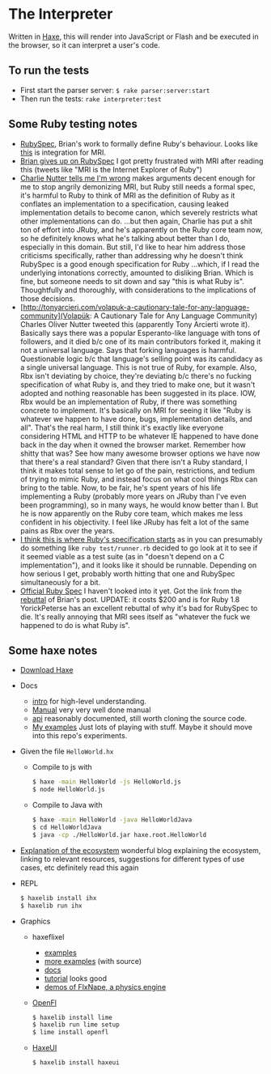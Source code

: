 The Interpreter
===============

Written in [Haxe](http://haxe.org/),
this will render into JavaScript or Flash
and be executed in the browser,
so it can interpret a user's code.

To run the tests
----------------

* First start the parser server: `$ rake parser:server:start`
* Then run the tests: `rake interpreter:test`

Some Ruby testing notes
-----------------------

* [RubySpec](https://github.com/rubyspec/rubyspec), Brian's work to formally define Ruby's behaviour.
  Looks like [this](https://github.com/ruby/ruby/blob/1026907467ea3d5441e1bfa95f5f37b431a684f3/spec/default.mspec) is integration for MRI.
* [Brian gives up on RubySpec](http://rubini.us/2014/12/31/matz-s-ruby-developers-don-t-use-rubyspec/) I got pretty frustrated with MRI after reading this (tweets like "MRI is the Internet Explorer of Ruby")
* [Charlie Nutter tells me I'm wrong](https://twitter.com/headius/status/550405187853352960) makes arguments decent enough for me to stop angrily demonizing MRI,
  but Ruby still needs a formal spec, it's harmful to Ruby to think of MRI as the definition of Ruby as it conflates an implementation to a specification,
  causing leaked implementation details to become canon, which severely restricts what other implementations can do. ...but then again,
  Charlie has put a shit ton of effort into JRuby, and he's apparently on the Ruby core team now, so he definitely knows what he's talking about better than I do,
  especially in this domain. But still, I'd like to hear him address those criticisms specifically,
  rather than addressing why he doesn't think RubySpec is a good enough specification for Ruby ...which, if I read the underlying intonations correctly, amounted to disliking Brian.
  Which is fine, but someone needs to sit down and say "this is what Ruby is". Thoughtfully and thoroughly, with considerations to the implications of those decisions.
* [http://tonyarcieri.com/volapuk-a-cautionary-tale-for-any-language-community](Volapük: A Cautionary Tale for Any Language Community)
  Charles Oliver Nutter tweeted this (apparently Tony Arcierti wrote it).
  Basically says there was a popular Esperanto-like language with tons of followers, and it died b/c one of its main contributors forked it,
  making it not a universal language. Says that forking languages is harmful. Questionable logic b/c that language's selling point was its candidacy as a single universal language.
  This is not true of Ruby, for example. Also, Rbx isn't deviating by choice, they're deviating b/c there's no fucking specification of what Ruby is,
  and they tried to make one, but it wasn't adopted and nothing reasonable has been suggested in its place. IOW, Rbx would be an implementation of Ruby,
  if there was something concrete to implement. It's basically on MRI for seeing it like "Ruby is whatever we happen to have done, bugs, implementation details, and all".
  That's the real harm, I still think it's exactly like everyone considering HTML and HTTP to be whatever IE happened to have done back in the day when it owned the browser market.
  Remember how shitty that was? See how many awesome browser options we have now that there's a real standard? Given that there isn't a Ruby standard,
  I think it makes total sense to let go of the pain, restrictions, and tedium of trying to mimic Ruby, and instead focus on what cool things Rbx can bring to the table.
  Now, to be fair, he's spent years of his life implementing a Ruby (probably more years on JRuby than I've even been programming), so in many ways, he would know better than I.
  But he is now apparently on the Ruby core team, which makes me less confident in his objectivity. I feel like JRuby has felt a lot of the same pains as Rbx over the years.
* [I think this is where Ruby's specification starts](https://github.com/ruby/ruby/blob/trunk/test/runner.rb)
  as in you can presumably do something like `ruby test/runner.rb` decided to go look at it to see if it seemed viable as a test suite (as in "doesn't depend on a C implementation"),
  and it looks like it should be runnable. Depending on how serious I get, probably worth hitting that one and RubySpec simultaneously for a bit.
* [Official Ruby Spec](http://www.iso.org/iso/iso_catalogue/catalogue_tc/catalogue_detail.htm?csnumber=59579)
  I haven't looked into it yet. Got the link from the [rebuttal](https://gist.github.com/nateberkopec/11dbcf0ee7f2c08450ea)
  of Brian's post. UPDATE: it costs $200 and is for Ruby 1.8 YorickPeterse has an excellent rebuttal of why it's bad for RubySpec to die.
  It's really annoying that MRI sees itself as "whatever the fuck we happened to do is what Ruby is".

Some haxe notes
---------------

* [Download Haxe](http://haxe.org/download/)
* Docs
  * [intro](http://haxe.org/documentation/introduction/) for high-level understanding.
  * [Manual](http://haxe.org/manual/) very very well done manual
  * [api](http://api.haxe.org/) reasonably documented, still worth cloning the source code.
  * [My examples](https://gist.github.com/JoshCheek/a3ba5325df017f6e346e) Just lots of playing with stuff. Maybe it should move into this repo's experiments.
* Given the file `HelloWorld.hx`
  * Compile to js with

    ```sh
    $ haxe -main HelloWorld -js HelloWorld.js
    $ node HelloWorld.js
    ```
  * Compile to Java with

    ```sh
    $ haxe -main HelloWorld -java HelloWorldJava
    $ cd HelloWorldJava
    $ java -cp ./HelloWorld.jar haxe.root.HelloWorld
    ```
* [Explanation of the ecosystem](http://gamasutra.com/blogs/LarsDoucet/20140318/213407/Flash_is_dead_long_live_OpenFL.php)
  wonderful blog explaining the ecosystem,
  linking to relevant resources,
  suggestions for different types of use cases, etc
  definitely read this again
* REPL

  ```sh
  $ haxelib install ihx
  $ haxelib run ihx
  ```
* Graphics
  * haxeflixel
    * [examples](http://haxeflixel.com/showcase/)
    * [more examples](http://haxeflixel.com/demos/) (with source)
    * [docs](http://haxeflixel.com/documentation/)
    * [tutorial](http://haxeflixel.com/documentation/part-ii-testing/) looks good
    * [demos of FlxNape, a physics engine](http://haxeflixel.com/demos/FlxNape/)
  * [OpenFl](http://haxeui.org/install_openfl.jsp)

    ```sh
    $ haxelib install lime
    $ haxelib run lime setup
    $ lime install openfl
    ```
  * [HaxeUI](http://haxeui.org/install_haxeui.jsp)

    ```sh
    $ haxelib install haxeui
    ```
